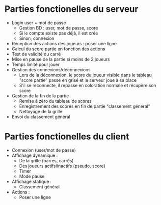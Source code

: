 # Parties fonctionelles du serveur
- Login user + mot de passe
  - Gestion BD : user, mot de passe, score
  - Si le compte existe pas déjà, il est crée
  - Sinon, connexion
- Réception des actions des joueurs : poser une ligne
- Calcul du score partie en fonction des actions
- Test de validité du carré
- Mise en pause de la partie si moins de 2 joueurs
- Temps limité pour jouer
- Gestion des connexions/déconnexions
  - Lors de la déconnexion, le score du joueur visible dans le tableau "score partie" passe en grisé et le serveur joue à sa place
  - S'il se reconnecte, il repasse en coloration normale et récupère son score
- Gestion de la fin de la partie
  - Remise à zéro du tableau de scores
  - Enregistrement des scores en fin de partie "classement général"
  - Nettoyage de la grille
- Envoi du classement général

# Parties fonctionelles du client
- Connexion (user/mot de passe)
- Affichage dynamique :
    - De la grille (barres, carrés)
    - Des joueurs actifs/inactifs (pseudo, score)
    - Timer
    - Mode pause
- Affichage statique :
    - Classement général
- Actions :
    - Poser une ligne
